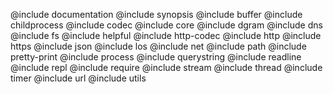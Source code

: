 @include documentation
@include synopsis
@include buffer
@include childprocess
@include codec
@include core
@include dgram
@include dns
@include fs
@include helpful
@include http-codec
@include http
@include https
@include json
@include los
@include net
@include path
@include pretty-print
@include process
@include querystring
@include readline
@include repl
@include require
@include stream
@include thread
@include timer
@include url
@include utils
